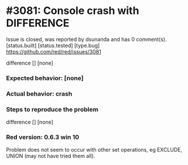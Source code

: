 
#3081: Console crash with DIFFERENCE
================================================================================
Issue is closed, was reported by dsunanda and has 0 comment(s).
[status.built] [status.tested] [type.bug]
<https://github.com/red/red/issues/3081>

difference [] [none]
### Expected behavior: [none]
### Actual behavior: crash
### Steps to reproduce the problem
  difference [] [none]
### Red version: 0.6.3 win 10
Problem does not seem to occur with other set operations, eg EXCLUDE, UNION (may not have tried them all).




